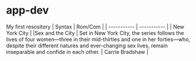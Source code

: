 # app-dev
My first resository
| Syntax | Rom/Com |
| ----------- | ----------- |
| New York City |  |Sex and the City
| Set in New York City, the series follows the lives of four women—three in their mid-thirties and one in her forties—who, despite their different natures and ever-changing sex lives, remain inseparable and confide in each other. | Carrie Bradshaw |
